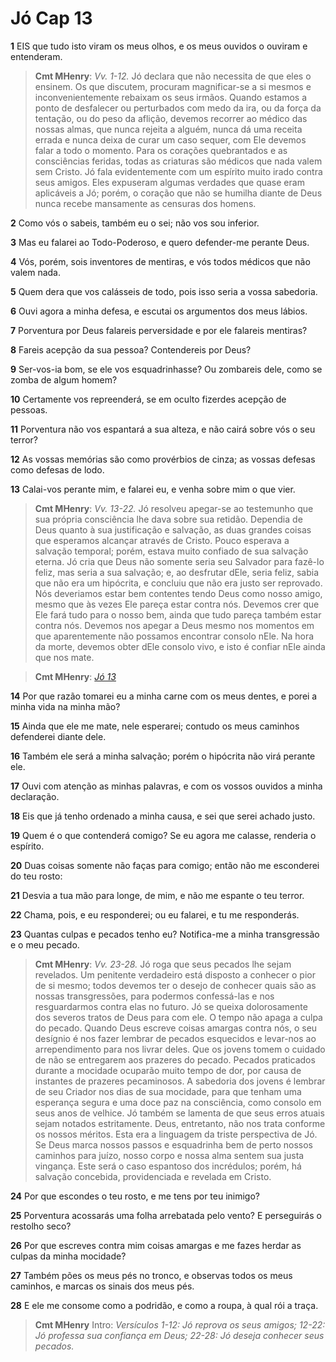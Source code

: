 # Jó Cap 13

**1** 	EIS que tudo isto viram os meus olhos, e os meus ouvidos o ouviram e entenderam.

> **Cmt MHenry**: *Vv. 1-12.* Jó declara que não necessita de que eles o ensinem. Os que discutem, procuram magnificar-se a si mesmos e inconvenientemente rebaixam os seus irmãos. Quando estamos a ponto de desfalecer ou perturbados com medo da ira, ou da força da tentação, ou do peso da aflição, devemos recorrer ao médico das nossas almas, que nunca rejeita a alguém, nunca dá uma receita errada e nunca deixa de curar um caso sequer, com Ele devemos falar a todo o momento. Para os corações quebrantados e as consciências feridas, todas as criaturas são médicos que nada valem sem Cristo. Jó fala evidentemente com um espírito muito irado contra seus amigos. Eles expuseram algumas verdades que quase eram aplicáveis a Jó; porém, o coração que não se humilha diante de Deus nunca recebe mansamente as censuras dos homens.

**2** 	Como vós o sabeis, também eu o sei; não vos sou inferior.

**3** 	Mas eu falarei ao Todo-Poderoso, e quero defender-me perante Deus.

**4** 	Vós, porém, sois inventores de mentiras, e vós todos médicos que não valem nada.

**5** 	Quem dera que vos calásseis de todo, pois isso seria a vossa sabedoria.

**6** 	Ouvi agora a minha defesa, e escutai os argumentos dos meus lábios.

**7** 	Porventura por Deus falareis perversidade e por ele falareis mentiras?

**8** 	Fareis acepção da sua pessoa? Contendereis por Deus?

**9** 	Ser-vos-ia bom, se ele vos esquadrinhasse? Ou zombareis dele, como se zomba de algum homem?

**10** 	Certamente vos repreenderá, se em oculto fizerdes acepção de pessoas.

**11** 	Porventura não vos espantará a sua alteza, e não cairá sobre vós o seu terror?

**12** 	As vossas memórias são como provérbios de cinza; as vossas defesas como defesas de lodo.

**13** 	Calai-vos perante mim, e falarei eu, e venha sobre mim o que vier.

> **Cmt MHenry**: *Vv. 13-22.* Jó resolveu apegar-se ao testemunho que sua própria consciência lhe dava sobre sua retidão. Dependia de Deus quanto à sua justificação e salvação, as duas grandes coisas que esperamos alcançar através de Cristo. Pouco esperava a salvação temporal; porém, estava muito confiado de sua salvação eterna. Jó cria que Deus não somente seria seu Salvador para fazê-lo feliz, mas seria a sua salvação; e, ao desfrutar dEle, seria feliz, sabia que não era um hipócrita, e concluiu que não era justo ser reprovado. Nós deveriamos estar bem contentes tendo Deus como nosso amigo, mesmo que às vezes Ele pareça estar contra nós. Devemos crer que Ele fará tudo para o nosso bem, ainda que tudo pareça também estar contra nós. Devemos nos apegar a Deus mesmo nos momentos em que aparentemente não possamos encontrar consolo nEle. Na hora da morte, devemos obter dEle consolo vivo, e isto é confiar nEle ainda que nos mate.

> **Cmt MHenry**: *[Jó 13](../18A-Jo/13.md#0)*

**14** 	Por que razão tomarei eu a minha carne com os meus dentes, e porei a minha vida na minha mão?

**15** 	Ainda que ele me mate, nele esperarei; contudo os meus caminhos defenderei diante dele.

**16** 	Também ele será a minha salvação; porém o hipócrita não virá perante ele.

**17** 	Ouvi com atenção as minhas palavras, e com os vossos ouvidos a minha declaração.

**18** 	Eis que já tenho ordenado a minha causa, e sei que serei achado justo.

**19** 	Quem é o que contenderá comigo? Se eu agora me calasse, renderia o espírito.

**20** 	Duas coisas somente não faças para comigo; então não me esconderei do teu rosto:

**21** 	Desvia a tua mão para longe, de mim, e não me espante o teu terror.

**22** 	Chama, pois, e eu responderei; ou eu falarei, e tu me responderás.

**23** 	Quantas culpas e pecados tenho eu? Notifica-me a minha transgressão e o meu pecado.

> **Cmt MHenry**: *Vv. 23-28.* Jó roga que seus pecados lhe sejam revelados. Um penitente verdadeiro está disposto a conhecer o pior de si mesmo; todos devemos ter o desejo de conhecer quais são as nossas transgressões, para podermos confessá-las e nos resguardarmos contra elas no futuro. Jó se queixa dolorosamente dos severos tratos de Deus para com ele. O tempo não apaga a culpa do pecado. Quando Deus escreve coisas amargas contra nós, o seu desígnio é nos fazer lembrar de pecados esquecidos e levar-nos ao arrependimento para nos livrar deles. Que os jovens tomem o cuidado de não se entregarem aos prazeres do pecado. Pecados praticados durante a mocidade ocuparão muito tempo de dor, por causa de instantes de prazeres pecaminosos. A sabedoria dos jovens é lembrar de seu Criador nos dias de sua mocidade, para que tenham uma esperança segura e uma doce paz na consciência, como consolo em seus anos de velhice. Jó também se lamenta de que seus erros atuais sejam notados estritamente. Deus, entretanto, não nos trata conforme os nossos méritos. Esta era a linguagem da triste perspectiva de Jó. Se Deus marca nossos passos e esquadrinha bem de perto nossos caminhos para juízo, nosso corpo e nossa alma sentem sua justa vingança. Este será o caso espantoso dos incrédulos; porém, há salvação concebida, providenciada e revelada em Cristo.

**24** 	Por que escondes o teu rosto, e me tens por teu inimigo?

**25** 	Porventura acossarás uma folha arrebatada pelo vento? E perseguirás o restolho seco?

**26** 	Por que escreves contra mim coisas amargas e me fazes herdar as culpas da minha mocidade?

**27** 	Também pões os meus pés no tronco, e observas todos os meus caminhos, e marcas os sinais dos meus pés.

**28** 	E ele me consome como a podridão, e como a roupa, à qual rói a traça.


> **Cmt MHenry** Intro: *Versículos 1-12: Jó reprova os seus amigos; 12-22: Jó professa sua confiança em Deus; 22-28: Jó deseja conhecer seus pecados.*